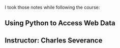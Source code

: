 I took those notes while following the course:

Using Python to Access Web Data
---------------------------------
Instructor: Charles Severance
-------------------

